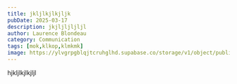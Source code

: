 ```yaml
---
title: jkljlkjlkjljk
pubDate: 2025-03-17
description: jkjljljljljl
author: Laurence Blondeau
category: Communication
tags: [mok,klkop,klmkmk]
image: https://ylvgrpgblqjtcruhglhd.supabase.co/storage/v1/object/public/far-filament/files/images.jpg-2bcfd8f9a21d94e46c04275cc38d070e.jpg
---
```


hjkljlkjlkjljl